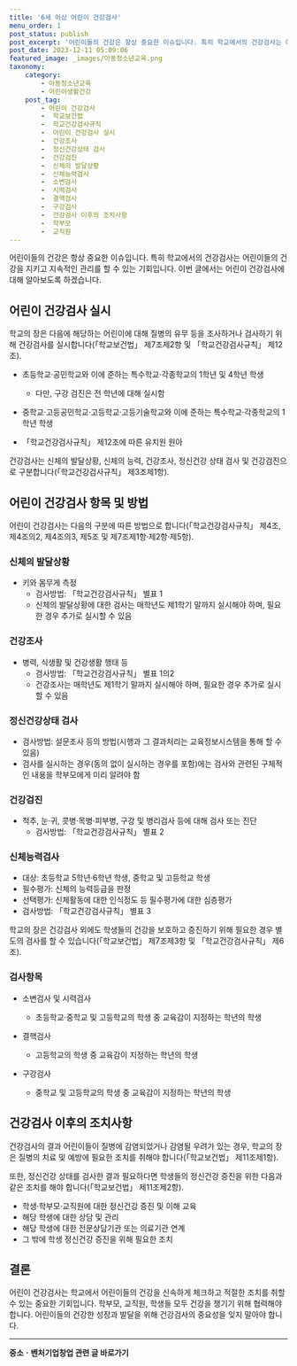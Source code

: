 ```yaml
---
title: '6세 이상 어린이 건강검사'
menu_order: 1
post_status: publish
post_excerpt: '어린이들의 건강은 항상 중요한 이슈입니다. 특히 학교에서의 건강검사는 어린이들의 건강을 지키고 지속적인 관리를 할 수 있는 기회입니다. 이번 글에서는 어린이 건강검사에 대해 알아보도록 하겠습니다.'
post_date: 2023-12-11 05:09:06
featured_image: _images/아동청소년교육.png
taxonomy:
    category:
        - 아동청소년교육
        - 어린이생활건강
    post_tag:
        - 어린이 건강검사
        -  학교보건법
        -  학교건강검사규칙
        -  어린이 건강검사 실시
        -  건강조사
        -  정신건강상태 검사
        -  건강검진
        -  신체의 발달상황
        -  신체능력검사
        -  소변검사
        -  시력검사
        -  결핵검사
        -  구강검사
        -  건강검사 이후의 조치사항
        -  학부모
        -  교직원
---
```



어린이들의 건강은 항상 중요한 이슈입니다. 특히 학교에서의 건강검사는 어린이들의 건강을 지키고 지속적인 관리를 할 수 있는 기회입니다. 이번 글에서는 어린이 건강검사에 대해 알아보도록 하겠습니다.

## 어린이 건강검사 실시

학교의 장은 다음에 해당하는 어린이에 대해 질병의 유무 등을 조사하거나 검사하기 위해 건강검사를 실시합니다(「학교보건법」 제7조제2항 및 「학교건강검사규칙」 제12조).

- 초등학교·공민학교와 이에 준하는 특수학교·각종학교의 1학년 및 4학년 학생
   * 다만, 구강 검진은 전 학년에 대해 실시함

- 중학교·고등공민학교·고등학교·고등기술학교와 이에 준하는 특수학교·각종학교의 1학년 학생
- 「학교건강검사규칙」 제12조에 따른 유치원 원아

건강검사는 신체의 발달상황, 신체의 능력, 건강조사, 정신건강 상태 검사 및 건강검진으로 구분합니다(「학교건강검사규칙」 제3조제1항).

## 어린이 건강검사 항목 및 방법

어린이 건강검사는 다음의 구분에 따른 방법으로 합니다(「학교건강검사규칙」 제4조, 제4조의2, 제4조의3, 제5조 및 제7조제1항·제2항·제5항).

### 신체의 발달상황

- 키와 몸무게 측정 
   * 검사방법: 「학교건강검사규칙」 별표 1
   * 신체의 발달상황에 대한 검사는 매학년도 제1학기 말까지 실시해야 하며, 필요한 경우 추가로 실시할 수 있음

### 건강조사

- 병력, 식생활 및 건강생활 행태 등 
   * 검사방법: 「학교건강검사규칙」 별표 1의2
   * 건강조사는 매학년도 제1학기 말까지 실시해야 하며, 필요한 경우 추가로 실시할 수 있음

### 정신건강상태 검사

- 검사방법: 설문조사 등의 방법(시행과 그 결과처리는 교육정보시스템을 통해 할 수 있음)
- 검사를 실시하는 경우(동의 없이 실시하는 경우를 포함)에는 검사와 관련된 구체적인 내용을 학부모에게 미리 알려야 함

### 건강검진

- 척추, 눈·귀, 콧병·목병·피부병, 구강 및 병리검사 등에 대해 검사 또는 진단 
   * 검사방법: 「학교건강검사규칙」 별표 2

### 신체능력검사

- 대상: 초등학교 5학년·6학년 학생, 중학교 및 고등학교 학생
- 필수평가: 신체의 능력등급을 판정
- 선택평가: 신체활동에 대한 인식정도 등 필수평가에 대한 심층평가
- 검사방법: 「학교건강검사규칙」 별표 3

학교의 장은 건강검사 외에도 학생들의 건강을 보호하고 증진하기 위해 필요한 경우 별도의 검사를 할 수 있습니다(「학교보건법」 제7조제3항 및 「학교건강검사규칙」 제6조).

### 검사항목

- 소변검사 및 시력검사
   * 초등학교·중학교 및 고등학교의 학생 중 교육감이 지정하는 학년의 학생

- 결핵검사
   * 고등학교의 학생 중 교육감이 지정하는 학년의 학생

- 구강검사
   * 중학교 및 고등학교의 학생 중 교육감이 지정하는 학년의 학생

## 건강검사 이후의 조치사항

건강검사의 결과 어린이들이 질병에 감염되었거나 감염될 우려가 있는 경우, 학교의 장은 질병의 치료 및 예방에 필요한 조치를 취해야 합니다(「학교보건법」 제11조제1항).

또한, 정신건강 상태를 검사한 결과 필요하다면 학생들의 정신건강 증진을 위한 다음과 같은 조치를 해야 합니다(「학교보건법」 제11조제2항).
- 학생·학부모·교직원에 대한 정신건강 증진 및 이해 교육
- 해당 학생에 대한 상담 및 관리
- 해당 학생에 대한 전문상담기관 또는 의료기관 연계
- 그 밖에 학생 정신건강 증진을 위해 필요한 조치

## 결론

어린이 건강검사는 학교에서 어린이들의 건강을 신속하게 체크하고 적절한 조치를 취할 수 있는 중요한 기회입니다. 학부모, 교직원, 학생들 모두 건강을 챙기기 위해 협력해야 합니다. 어린이들의 건강한 성장과 발달을 위해 건강검사의 중요성을 잊지 말아야 합니다.


<!-- wp:separator -->
<hr class="wp-block-separator has-alpha-channel-opacity"/>
<!-- /wp:separator -->

<!-- wp:group {"backgroundColor":"base","layout":{"type":"constrained"}} -->
<div class="wp-block-group has-base-background-color has-background"><!-- wp:paragraph {"align":"center","fontSize":"medium"} -->
<p class="has-text-align-center has-large-font-size"><strong>중소ㆍ벤처기업창업 관련 글 바로가기</strong></p>
<!-- /wp:paragraph -->


<!-- wp:latest-posts
{"categories":[{"id":27141,"count":19,"description":"","link":"https://uknowlaw.com/category/%ec%a4%91%ec%86%8c%e3%86%8d%eb%b2%a4%ec%b2%98%ea%b8%b0%ec%97%85%ec%b0%bd%ec%97%85/","name":"중소ㆍ벤처기업창업","slug":"중소ㆍ벤처기업창업","taxonomy":"category","parent":0,"meta":[],"_links":{"self":[{"href":"https://uknowlaw.com/wp-json/wp/v2/categories/27141"}],"collection":[{"href":"https://uknowlaw.com/wp-json/wp/v2/categories"}],"about":[{"href":"https://uknowlaw.com/wp-json/wp/v2/taxonomies/category"}],"wp:post_type":[{"href":"https://uknowlaw.com/wp-json/wp/v2/posts?categories=27141"}],"curies":[{"name":"wp","href":"https://api.w.org/{rel}","templated":true}]}}],"postsToShow":100,"excerptLength":28,"postLayout":"grid","columns":2,"featuredImageAlign":"left","featuredImageSizeSlug":"large","fontSize":"small"} /--></div>
<!-- /wp:group -->
